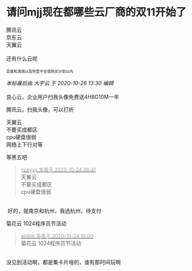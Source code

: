 # 请问mjj现在都哪些云厂商的双11开始了


腾讯云<br />
京东云<br />
天翼云<br />
<br />
还有什么云呢<br />
<br />
<font size="1">百度和滴滴以及阿里不在我购买计划以内</font>

<i class="pstatus"> 本帖最后由 大宇云 于 2020-10-26 13:30 编辑 </i><br />
<br />
良心云，企业用户扫我头像免费送4H8G10M一年

腾讯云。扫我头像，可以打折

天翼云<br />
不要买成都区<br />
cpu硬盘很弱<br />
网络上下行对等<img id="aimg_Ts7nF" onclick="zoom(this, this.src, 0, 0, 0)" class="zoom" src="https://cdn.jsdelivr.net/gh/hishis/forum-master/public/images/patch.gif" onmouseover="img_onmouseoverfunc(this)" onload="thumbImg(this)" border="0" alt="" />

等黑五吧

<div class="quote"><blockquote><font size="2"><a href="https://www.hostloc.com/forum.php?mod=redirect&amp;goto=findpost&amp;pid=9344320&amp;ptid=757844" target="_blank"><font color="#999999">yueyyy 发表于 2020-10-24 08:41</font></a></font><br />
天翼云<br />
不要买成都区<br />
cpu硬盘很弱</blockquote></div><br />
<img src="static/image/smiley/default/victory.gif" smilieid="14" border="0" alt="" /> 好的，就南京和杭州，我选杭州，待支付<img src="static/image/smiley/default/lol.gif" smilieid="12" border="0" alt="" />

菊花云 1024程序员节活动<img src="static/image/smiley/default/lol.gif" smilieid="12" border="0" alt="" />

<div class="quote"><blockquote><font size="2"><a href="https://www.hostloc.com/forum.php?mod=redirect&amp;goto=findpost&amp;pid=9344522&amp;ptid=757844" target="_blank"><font color="#999999">airline 发表于 2020-10-24 10:00</font></a></font><br />
菊花云 1024程序员节活动</blockquote></div><br />
没见到活动啊，都是集卡片啥的，谁有那时间玩啊
